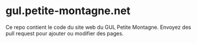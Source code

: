 # gul.petite-montagne.net
Ce repo contient le code du site web du GUL Petite Montagne. Envoyez des pull request pour ajouter ou modifier des pages. 
